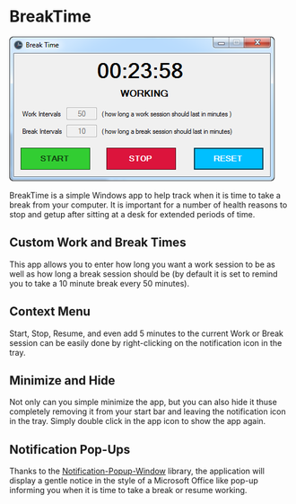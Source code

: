 # BreakTime
![alt text](https://github.com/ATXcoder/BreakTime/blob/master/Screenshots/mainWindow.png "BreakTime")

BreakTime is a simple Windows app to help track when it is time to take a break from your computer. It is important for a number of health reasons to stop and getup after sitting at a desk for extended periods of time. 

## Custom Work and Break Times
This app allows you to enter how long you want a work session to be as well as how long a break session should be (by default it is set to remind you to take a 10 minute break every 50 minutes). 

## Context Menu
Start, Stop, Resume, and even add 5 minutes to the current Work or Break session can be easily done by right-clicking on the notification icon in the tray.

## Minimize and Hide
Not only can you simple minimize the app, but you can also hide it thuse completely removing it from your start bar and leaving the notification icon in the tray. Simply double click in the app icon to show the app again.

## Notification Pop-Ups
Thanks to the [Notification-Popup-Window](https://github.com/Tulpep/Notification-Popup-Window) library, the application will display a gentle notice in the style of a Microsoft Office like pop-up informing you when it is time to take a break or resume working. 
